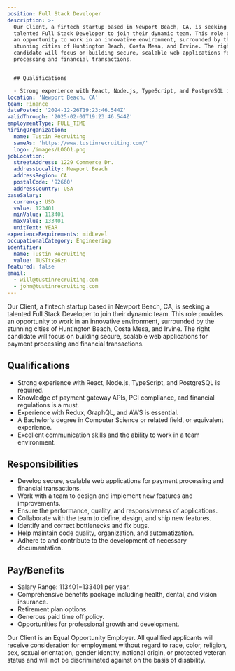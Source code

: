 ```yaml
---
position: Full Stack Developer
description: >-
  Our Client, a fintech startup based in Newport Beach, CA, is seeking a
  talented Full Stack Developer to join their dynamic team. This role provides
  an opportunity to work in an innovative environment, surrounded by the
  stunning cities of Huntington Beach, Costa Mesa, and Irvine. The right
  candidate will focus on building secure, scalable web applications for payment
  processing and financial transactions. 


  ## Qualifications

  - Strong experience with React, Node.js, TypeScript, and PostgreSQL is r...
location: 'Newport Beach, CA'
team: Finance
datePosted: '2024-12-26T19:23:46.544Z'
validThrough: '2025-02-01T19:23:46.544Z'
employmentType: FULL_TIME
hiringOrganization:
  name: Tustin Recruiting
  sameAs: 'https://www.tustinrecruiting.com/'
  logo: /images/LOGO1.png
jobLocation:
  streetAddress: 1229 Commerce Dr.
  addressLocality: Newport Beach
  addressRegion: CA
  postalCode: '92660'
  addressCountry: USA
baseSalary:
  currency: USD
  value: 123401
  minValue: 113401
  maxValue: 133401
  unitText: YEAR
experienceRequirements: midLevel
occupationalCategory: Engineering
identifier:
  name: Tustin Recruiting
  value: TUSTtx96zn
featured: false
email:
  - will@tustinrecruiting.com
  - john@tustinrecruiting.com
---
```




Our Client, a fintech startup based in Newport Beach, CA, is seeking a talented Full Stack Developer to join their dynamic team. This role provides an opportunity to work in an innovative environment, surrounded by the stunning cities of Huntington Beach, Costa Mesa, and Irvine. The right candidate will focus on building secure, scalable web applications for payment processing and financial transactions. 

## Qualifications
- Strong experience with React, Node.js, TypeScript, and PostgreSQL is required.
- Knowledge of payment gateway APIs, PCI compliance, and financial regulations is a must.
- Experience with Redux, GraphQL, and AWS is essential.
- A Bachelor's degree in Computer Science or related field, or equivalent experience.
- Excellent communication skills and the ability to work in a team environment.

## Responsibilities
- Develop secure, scalable web applications for payment processing and financial transactions.
- Work with a team to design and implement new features and improvements.
- Ensure the performance, quality, and responsiveness of applications.
- Collaborate with the team to define, design, and ship new features.
- Identify and correct bottlenecks and fix bugs.
- Help maintain code quality, organization, and automatization.
- Adhere to and contribute to the development of necessary documentation.

## Pay/Benefits
- Salary Range: $113401-$133401 per year.
- Comprehensive benefits package including health, dental, and vision insurance.
- Retirement plan options.
- Generous paid time off policy.
- Opportunities for professional growth and development.

Our Client is an Equal Opportunity Employer. All qualified applicants will receive consideration for employment without regard to race, color, religion, sex, sexual orientation, gender identity, national origin, or protected veteran status and will not be discriminated against on the basis of disability.
